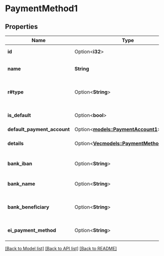 # PaymentMethod1

## Properties

Name | Type | Description | Notes
------------ | ------------- | ------------- | -------------
**id** | Option<**i32**> | Payment method id | [optional]
**name** | **String** | Payment method name | 
**r#type** | Option<**String**> | Payment method type | [optional][default to Standard]
**is_default** | Option<**bool**> | Payment method is default | [optional]
**default_payment_account** | Option<[**models::PaymentAccount1**](PaymentAccount_1.md)> |  | [optional]
**details** | Option<[**Vec<models::PaymentMethodDetails>**](PaymentMethodDetails.md)> | Payment method details | [optional]
**bank_iban** | Option<**String**> | Payment method bank iban | [optional]
**bank_name** | Option<**String**> | Payment method bank name | [optional]
**bank_beneficiary** | Option<**String**> | Payment method bank beneficiary | [optional]
**ei_payment_method** | Option<**String**> | E-invoice payment method | [optional]

[[Back to Model list]](../README.md#documentation-for-models) [[Back to API list]](../README.md#documentation-for-api-endpoints) [[Back to README]](../README.md)


